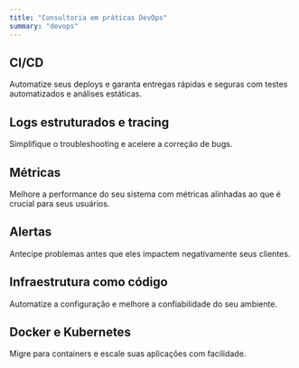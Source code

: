 ```yaml
---
title: "Consultoria em práticas DevOps"
summary: "devops"
---
```


## CI/CD

Automatize seus deploys e garanta entregas rápidas e seguras com testes
automatizados e análises estáticas.

## Logs estruturados e tracing

Simplifique o troubleshooting e acelere a correção de bugs.

## Métricas

Melhore a performance do seu sistema com métricas alinhadas ao que é crucial
para seus usuários.

## Alertas

Antecipe problemas antes que eles impactem negativamente seus clientes.

## Infraestrutura como código

Automatize a configuração e melhore a confiabilidade do seu ambiente.

## Docker e Kubernetes

Migre para containers e escale suas aplicações com facilidade.
